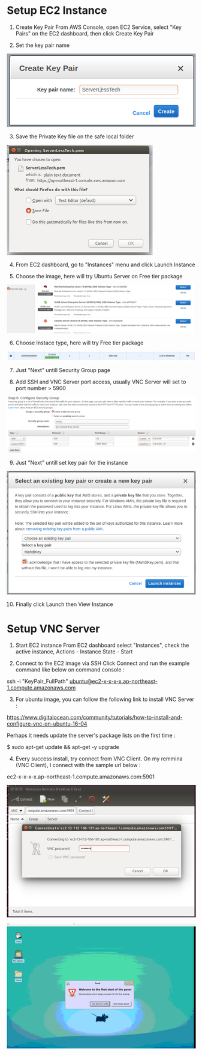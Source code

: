 # Setup EC2 Instance

1. Create Key Pair
From AWS Console, open EC2 Service, select "Key Pairs" on the EC2 dashboard, then click Create Key Pair

2. Set the key pair name

![alt text](https://github.com/mahdiridho/EC2Remote/blob/master/EC2_VNC_PREINSTALL/images/KeyPair.png)

3. Save the Private Key file on the safe local folder

![alt text](https://github.com/mahdiridho/EC2Remote/blob/master/EC2_VNC_PREINSTALL/images/SaveKeyPair.png)

4. From EC2 dashboard, go to "Instances" menu and click Launch Instance

5. Choose the image, here will try Ubuntu Server on Free tier package

![alt text](https://github.com/mahdiridho/EC2Remote/blob/master/EC2_VNC_PREINSTALL/images/Image.png)

6. Choose Instace type, here will try Free tier package

![alt text](https://github.com/mahdiridho/EC2Remote/blob/master/EC2_VNC_PREINSTALL/images/Instance.png)

7. Just "Next" untill Security Group page

8. Add SSH and VNC Server port access, usually VNC Server will set to port number > 5900

![alt text](https://github.com/mahdiridho/EC2Remote/blob/master/EC2_VNC_PREINSTALL/images/Security.png)

9. Just "Next" untill set key pair for the instance

![alt text](https://github.com/mahdiridho/EC2Remote/blob/master/EC2_VNC_PREINSTALL/images/SetKeyPair.png)

10. Finally click Launch then View Instance


# Setup VNC Server

1. Start EC2 instance
From EC2 dashboard select "Instances", check the active instance, Actions - Instance State - Start

2. Connect to the EC2 image via SSH
Click Connect and run the example command like below on command console :

ssh -i "KeyPair_FullPath" ubuntu@ec2-x-x-x-x.ap-northeast-1.compute.amazonaws.com

3. For ubuntu image, you can follow the following link to install VNC Server :

https://www.digitalocean.com/community/tutorials/how-to-install-and-configure-vnc-on-ubuntu-16-04

Perhaps it needs update the server's package lists on the first time :

$ sudo apt-get update && apt-get -y upgrade

4. Every success install, try connect from VNC Client. On my remmina (VNC Client), I connect with the sample url below :

ec2-x-x-x-x.ap-northeast-1.compute.amazonaws.com:5901

![alt text](https://github.com/mahdiridho/EC2Remote/blob/master/EC2_VNC_PREINSTALL/images/VNCConnect.png)

![alt text](https://github.com/mahdiridho/EC2Remote/blob/master/EC2_VNC_PREINSTALL/images/VNCRemote.png)
